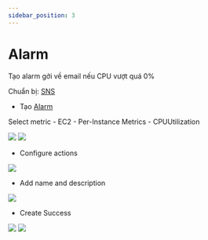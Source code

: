 ```yaml
---
sidebar_position: 3
---
```


# Alarm
Tạo alarm gởi về email nếu CPU vượt quá 0%

Chuẩn bị: [SNS](/docs/amazon/continuous_delivery/codecommit#simple-notification-service-sns)

- Tạo [Alarm](https://ap-southeast-1.console.aws.amazon.com/cloudwatch/home?region=ap-southeast-1#alarmsV2:create?~(Page~'MetricSelection~AlarmType~'MetricAlarm~AlarmData~(Metrics~(~)~AlarmName~'~AlarmDescription~'~ActionsEnabled~true~ComparisonOperator~'GreaterThanThreshold~DatapointsToAlarm~1~EvaluationPeriods~1~TreatMissingData~'missing~AlarmActions~(~)~InsufficientDataActions~(~)~OKActions~(~))))

Select metric - EC2 - Per-Instance Metrics - CPUUtilization

![](https://res.cloudinary.com/ttlcong/image/upload/v1629907075/image-docs/Screen_Shot_2021-08-25_at_22.57.45.png)
![](https://res.cloudinary.com/ttlcong/image/upload/v1629907107/image-docs/Screen_Shot_2021-08-25_at_22.58.19.png)

- Configure actions

![](https://res.cloudinary.com/ttlcong/image/upload/v1629907172/image-docs/Screen_Shot_2021-08-25_at_22.59.09.png)

- Add name and description

![](https://res.cloudinary.com/ttlcong/image/upload/v1629907250/image-docs/Screen_Shot_2021-08-25_at_23.00.41.png)

- Create Success

![](https://res.cloudinary.com/ttlcong/image/upload/v1629907783/image-docs/Screen_Shot_2021-08-25_at_23.09.08.png)
![](https://res.cloudinary.com/ttlcong/image/upload/v1629907818/image-docs/Screen_Shot_2021-08-25_at_23.10.06.png)
